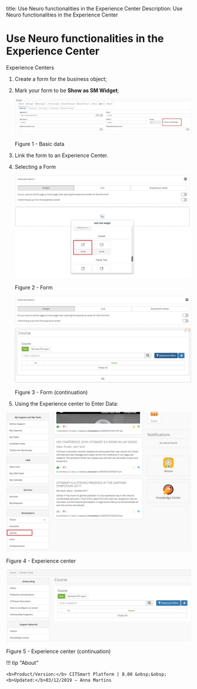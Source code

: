 title: Use Neuro functionalities in the Experience Center
Description: Use Neuro functionalities in the Experience Center
# Use Neuro functionalities in the Experience Center

Experience Centers

1.  Create a form for the business object;

2.  Mark your form to be **Show as SM Widget**;

    ![basic](images/neuro-sm-6.jpg)

    Figure 1 - Basic data

3.  Link the form to an Experience Center.

4.  Selecting a Form

    ![basic](images/neuro-sm-7.png)

    Figure 2 - Form

    ![basic](images/neuro-sm-8.png)

    Figure 3 - Form (continuation)

5.  Using the Experience center to Enter Data:

![basic](images/neuro-sm-9.png)

Figure 4 - Experience center


![basic](images/neuro-sm-10.png)

Figure 5 - Experience center (continuation)


!!! tip "About"

    <b>Product/Version:</b> CITSmart Platform | 8.00 &nbsp;&nbsp;
    <b>Updated:</b>03/12/2019 – Anna Martins

